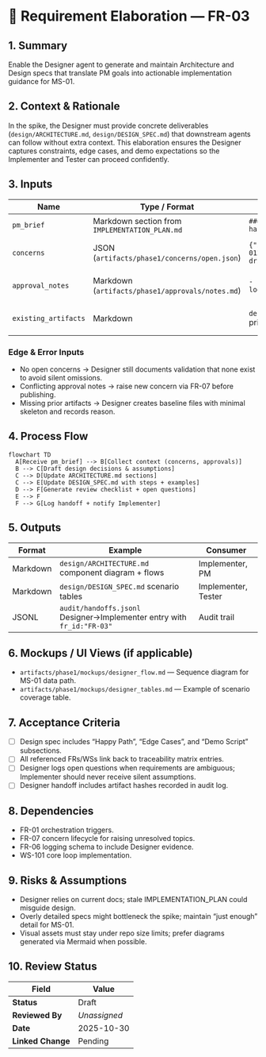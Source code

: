 # 🧩 Requirement Elaboration — FR-03

## 1. Summary
Enable the Designer agent to generate and maintain Architecture and Design specs that translate PM goals into actionable implementation guidance for MS-01.

## 2. Context & Rationale
In the spike, the Designer must provide concrete deliverables (`design/ARCHITECTURE.md`, `design/DESIGN_SPEC.md`) that downstream agents can follow without extra context. This elaboration ensures the Designer captures constraints, edge cases, and demo expectations so the Implementer and Tester can proceed confidently.

## 3. Inputs
| Name | Type / Format | Example | Notes |
|------|----------------|---------|-------|
| `pm_brief` | Markdown section from `IMPLEMENTATION_PLAN.md` | `### FR-03\n- expand handoff logging schema` | Primary objective. |
| `concerns` | JSON (`artifacts/phase1/concerns/open.json`) | `{"id":"C-012","topic":"schema drift"}` | Influences design decisions. |
| `approval_notes` | Markdown (`artifacts/phase1/approvals/notes.md`) | `- human: confirm logging retention` | Clarifications to bake into spec. |
| `existing_artifacts` | Markdown | `design/ARCHITECTURE.md` prior version | Allows diff-aware updates. |

### Edge & Error Inputs
- No open concerns → Designer still documents validation that none exist to avoid silent omissions.
- Conflicting approval notes → raise new concern via FR-07 before publishing.
- Missing prior artifacts → Designer creates baseline files with minimal skeleton and records reason.

## 4. Process Flow
```mermaid
flowchart TD
  A[Receive pm_brief] --> B[Collect context (concerns, approvals)]
  B --> C[Draft design decisions & assumptions]
  C --> D[Update ARCHITECTURE.md sections]
  C --> E[Update DESIGN_SPEC.md with steps + examples]
  D --> F[Generate review checklist + open questions]
  E --> F
  F --> G[Log handoff + notify Implementer]
```

## 5. Outputs
| Format | Example | Consumer |
|--------|---------|----------|
| Markdown | `design/ARCHITECTURE.md` component diagram + flows | Implementer, PM |
| Markdown | `design/DESIGN_SPEC.md` scenario tables | Implementer, Tester |
| JSONL | `audit/handoffs.jsonl` Designer→Implementer entry with `fr_id:"FR-03"` | Audit trail |

## 6. Mockups / UI Views (if applicable)
- `artifacts/phase1/mockups/designer_flow.md` — Sequence diagram for MS-01 data path.
- `artifacts/phase1/mockups/designer_tables.md` — Example of scenario coverage table.

## 7. Acceptance Criteria
* [ ] Design spec includes “Happy Path”, “Edge Cases”, and “Demo Script” subsections.
* [ ] All referenced FRs/WSs link back to traceability matrix entries.
* [ ] Designer logs open questions when requirements are ambiguous; Implementer should never receive silent assumptions.
* [ ] Designer handoff includes artifact hashes recorded in audit log.

## 8. Dependencies
- FR-01 orchestration triggers.
- FR-07 concern lifecycle for raising unresolved topics.
- FR-06 logging schema to include Designer evidence.
- WS-101 core loop implementation.

## 9. Risks & Assumptions
- Designer relies on current docs; stale IMPLEMENTATION_PLAN could misguide design.
- Overly detailed specs might bottleneck the spike; maintain “just enough” detail for MS-01.
- Visual assets must stay under repo size limits; prefer diagrams generated via Mermaid when possible.

## 10. Review Status
| Field | Value |
|-------|-------|
| **Status** | Draft |
| **Reviewed By** | _Unassigned_ |
| **Date** | 2025-10-30 |
| **Linked Change** | Pending |
